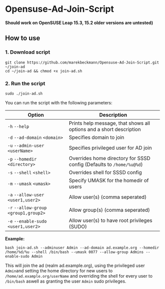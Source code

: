 # Opensuse-Ad-Join-Script

**Should work on OpenSUSE Leap 15.3, 15.2 older versions are untested)**

## How to use

### 1. Download script

```
git clone https://github.com/marekbeckmann/Opensuse-Ad-Join-Script.git ~/join-ad
cd ~/join-ad && chmod +x join-ad.sh
```
### 2. Run the script

```
sudo ./join-ad.sh
```

You can run the script with the following parameters: 


| Option | Description |
|--|--|
| `-h` `--help` | Prints help message, that shows all options and a short description |
| `-d` `--ad-domain` `<domain>` | Specifies domain to join |
| `-u` `--admin-user` `<userName>` | Specifies privileged user for AD join |
| `-p` `--homedir` `<directory>` | Overrides home directory for SSSD config (Defaults to `/home/%u@%d`) |
| `-s` `--shell` `<shell>`| Overrides shell for SSSD config |
| `-m` `--umask` `<umask>` | Specify UMASK for the homedir of users |
| `-a` `--allow-user` `<user1,user2>` | Allow user(s) (comma seperated) |
| `-r` `--allow-group` `<group1,group2>` | Allow group(s) (comma seperated) |
| `-e` `--enable-sudo` `<user1,user2>` | Allow user(s) to have root privileges (SUDO) |


**Example:**
```
bash join-ad.sh --adminuser Admin --ad-domain ad.example.org --homedir /home/%d/%u --shell /bin/bash --umask 0077 --allow-group Admins --enable-sudo Admin
```
This will join the ad (realm ad.example.org), using the privileged user `Admin`and setting the home directory for new users to `/home/ad.example.org/userName` and overriding the shell for every user to `/bin/bash` aswell as granting the user `Admin`  sudo privileges.